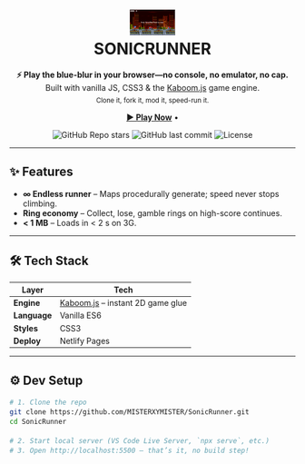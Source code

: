 <!-- ---------------  SONICRUNNER  --------------- -->
<h1 align="center">
  <img src="public/images/Thumbnail.png" width="80" alt="SonicRunner logo"/>
  <br>
  SONICRUNNER
  <br>
</h1>

<p align="center">
  <b>⚡️ Play the blue-blur in your browser—no console, no emulator, no cap.</b><br>
  Built with vanilla JS, CSS3 & the <a href="https://kaboomjs.com/">Kaboom.js</a> game engine.<br>
  <sub>Clone it, fork it, mod it, speed-run it.</sub>
</p>

<p align="center">
  <a href="https://sonicrunnerclone.netlify.app/"><b>▶️ Play Now</b></a> •
</p>

<p align="center">
  <img alt="GitHub Repo stars" src="https://img.shields.io/github/stars/MISTERXYMISTER/SonicRunner?style=social">
  <img alt="GitHub last commit" src="https://img.shields.io/github/last-commit/MISTERXYMISTER/SonicRunner">
  <img alt="License" src="https://img.shields.io/badge/license-MIT-green">
</p>




---

## ✨ Features
- **∞ Endless runner** – Maps procedurally generate; speed never stops climbing.  
- **Ring economy** – Collect, lose, gamble rings on high-score continues.   
- **< 1 MB** – Loads in < 2 s on 3G.

---

## 🛠️ Tech Stack
| Layer        | Tech                                                                 |
|--------------|----------------------------------------------------------------------|
| **Engine**   | [Kaboom.js](https://kaboomjs.com/) – instant 2D game glue            |
| **Language** | Vanilla ES6                                                          |
| **Styles**   | CSS3                                                                 |
| **Deploy**   | Netlify Pages                                                        |

---

## ⚙️ Dev Setup
```bash
# 1. Clone the repo
git clone https://github.com/MISTERXYMISTER/SonicRunner.git
cd SonicRunner

# 2. Start local server (VS Code Live Server, `npx serve`, etc.)
# 3. Open http://localhost:5500 – that’s it, no build step!
